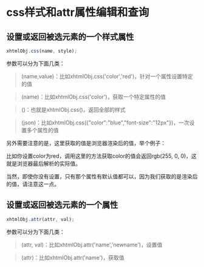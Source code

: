 css样式和attr属性编辑和查询
===================

设置或返回被选元素的一个样式属性
----------

```js
xhtmlObj.css(name, style);
```

参数可以分为下面几类：

> (name,value)：比如xhtmlObj.css('color','red')，针对一个属性设置特定的值

> (name)：比如xhtmlObj.css('color')，获取一个特定属性的值

> ()：也就是xhtmlObj.css()，返回全部的样式

> (json)：比如xhtmlObj.css({"color":"blue","font-size":"12px"})，一次设置多个属性的值

另外需要注意的是，这里获取的值是浏览器渲染后的值，举个例子：

比如你设置color为red，调用这里的方法获取color的值会返回rgb(255, 0, 0)，这就是浏览器最后解析的实际值。

当然，即使你没有设置，只有那个属性有默认值都可以，因为我们获取的是渲染后的值，请注意这一点。

设置或返回被选元素的一个属性
----------

```js
xhtmlObj.attr(attr, val);
```

参数可以分为下面几类：

> (attr, val)：比如xhtmlObj.attr('name','newname')，设置值

> (attr)：比如xhtmlObj.attr('name')，获取值
